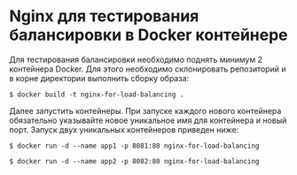# Nginx для тестирования балансировки в Docker контейнере

Для тестирования балансировки необходимо поднять минимум 2 контейнера Docker. Для этого необходимо склонировать репозиторий и в корне директории выполнить сборку образа:

```
$ docker build -t nginx-for-load-balancing .
```

Далее запустить контейнеры. При запуске каждого нового контейнера обязательно указывайте новое уникальное имя для контейнера и новый порт.
Запуск двух уникальных контейнеров приведен ниже:
```
$ docker run -d --name app1 -p 8081:80 nginx-for-load-balancing
```

```
$ docker run -d --name app2 -p 8082:80 nginx-for-load-balancing
```




